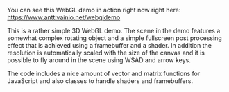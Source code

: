 You can see this WebGL demo in action right now right here:
https://www.anttivainio.net/webgldemo

This is a rather simple 3D WebGL demo. The scene in the demo features a somewhat complex rotating object and a simple fullscreen post processing effect that is achieved using a framebuffer and a shader. In addition the resolution is automatically scaled with the size of the canvas and it is possible to fly around in the scene using WSAD and arrow keys.

The code includes a nice amount of vector and matrix functions for JavaScript and also classes to handle shaders and framebuffers.
